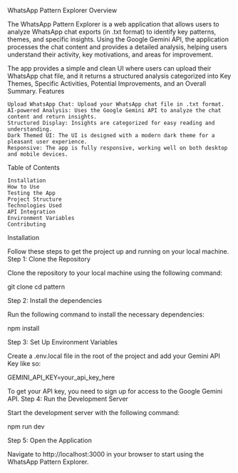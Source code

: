 WhatsApp Pattern Explorer
Overview

The WhatsApp Pattern Explorer is a web application that allows users to analyze WhatsApp chat exports (in .txt format) to identify key patterns, themes, and specific insights. Using the Google Gemini API, the application processes the chat content and provides a detailed analysis, helping users understand their activity, key motivations, and areas for improvement.

The app provides a simple and clean UI where users can upload their WhatsApp chat file, and it returns a structured analysis categorized into Key Themes, Specific Activities, Potential Improvements, and an Overall Summary.
Features

    Upload WhatsApp Chat: Upload your WhatsApp chat file in .txt format.
    AI-powered Analysis: Uses the Google Gemini API to analyze the chat content and return insights.
    Structured Display: Insights are categorized for easy reading and understanding.
    Dark Themed UI: The UI is designed with a modern dark theme for a pleasant user experience.
    Responsive: The app is fully responsive, working well on both desktop and mobile devices.

Table of Contents

    Installation
    How to Use
    Testing the App
    Project Structure
    Technologies Used
    API Integration
    Environment Variables
    Contributing

Installation

Follow these steps to get the project up and running on your local machine.
Step 1: Clone the Repository

Clone the repository to your local machine using the following command:

git clone <repository-url>
cd pattern

Step 2: Install the dependencies

Run the following command to install the necessary dependencies:

npm install

Step 3: Set Up Environment Variables

Create a .env.local file in the root of the project and add your Gemini API Key like so:

GEMINI_API_KEY=your_api_key_here

To get your API key, you need to sign up for access to the Google Gemini API.
Step 4: Run the Development Server

Start the development server with the following command:

npm run dev

Step 5: Open the Application

Navigate to http://localhost:3000 in your browser to start using the WhatsApp Pattern Explorer.

